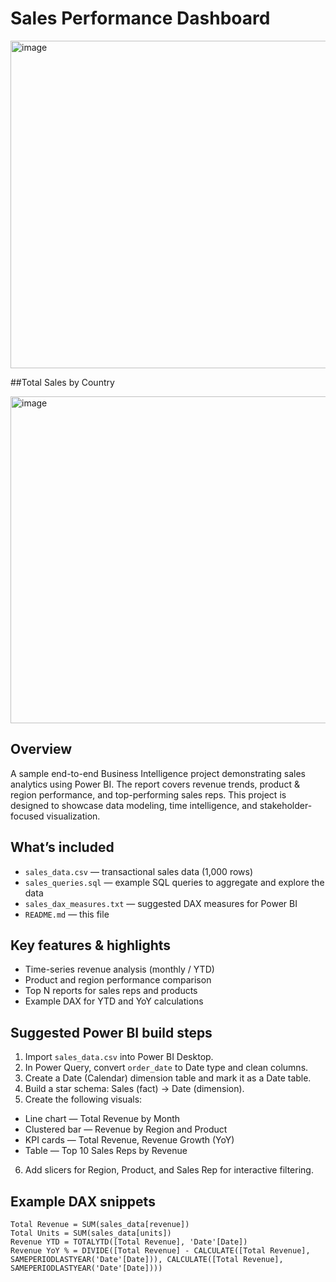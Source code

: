 # Sales Performance Dashboard

<img width="1034" height="524" alt="image" src="https://github.com/user-attachments/assets/3b531572-de0d-4759-a2f6-bce8f780dc29" />

##Total Sales by Country

<img width="866" height="523" alt="image" src="https://github.com/user-attachments/assets/1cf32014-e226-41ec-aae2-6fd281412f94" />


## Overview


A sample end-to-end Business Intelligence project demonstrating sales analytics using Power BI. The report covers revenue trends, product & region performance, and top-performing sales reps. This project is designed to showcase data modeling, time intelligence, and stakeholder-focused visualization.


## What’s included


- `sales_data.csv` — transactional sales data (1,000 rows)
- `sales_queries.sql` — example SQL queries to aggregate and explore the data
- `sales_dax_measures.txt` — suggested DAX measures for Power BI
- `README.md` — this file


## Key features & highlights


- Time-series revenue analysis (monthly / YTD)
- Product and region performance comparison
- Top N reports for sales reps and products
- Example DAX for YTD and YoY calculations


## Suggested Power BI build steps


1. Import `sales_data.csv` into Power BI Desktop.
2. In Power Query, convert `order_date` to Date type and clean columns.
3. Create a Date (Calendar) dimension table and mark it as a Date table.
4. Build a star schema: Sales (fact) → Date (dimension).
5. Create the following visuals:
- Line chart — Total Revenue by Month
- Clustered bar — Revenue by Region and Product
- KPI cards — Total Revenue, Revenue Growth (YoY)
- Table — Top 10 Sales Reps by Revenue
6. Add slicers for Region, Product, and Sales Rep for interactive filtering.


## Example DAX snippets


```dax
Total Revenue = SUM(sales_data[revenue])
Total Units = SUM(sales_data[units])
Revenue YTD = TOTALYTD([Total Revenue], 'Date'[Date])
Revenue YoY % = DIVIDE([Total Revenue] - CALCULATE([Total Revenue], SAMEPERIODLASTYEAR('Date'[Date])), CALCULATE([Total Revenue], SAMEPERIODLASTYEAR('Date'[Date])))
